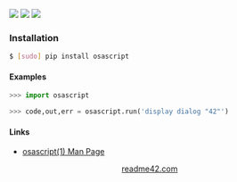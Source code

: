 <!--
https://readme42.com
-->


[![](https://img.shields.io/pypi/v/osascript.svg?maxAge=3600)](https://pypi.org/project/osascript/)
[![](https://img.shields.io/badge/License-Unlicense-blue.svg?longCache=True)](https://unlicense.org/)
[![](https://github.com/andrewp-as-is/osascript.py/workflows/tests42/badge.svg)](https://github.com/andrewp-as-is/osascript.py/actions)

### Installation
```bash
$ [sudo] pip install osascript
```

#### Examples
```python
>>> import osascript

>>> code,out,err = osascript.run('display dialog "42"')
```

#### Links
+   [osascript(1) Man Page](https://ss64.com/osx/osascript.html)

<p align="center">
    <a href="https://readme42.com/">readme42.com</a>
</p>